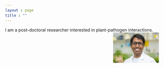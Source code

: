 ```yaml
---
layout : page
title : ""
---
```


I am a post-doctoral researcher interested in plant-pathogen interactions.
<img style="float: right;" src="gsMPI.jpg" width="150" height="100">
